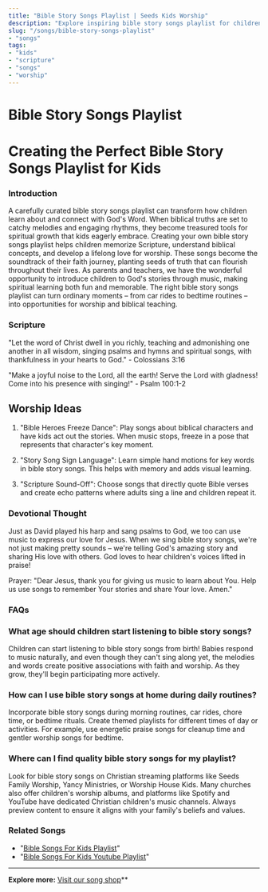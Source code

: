 ```yaml
---
title: "Bible Story Songs Playlist | Seeds Kids Worship"
description: "Explore inspiring bible story songs playlist for children's worship and faith development. Biblical music resources for families and ministry."
slug: "/songs/bible-story-songs-playlist"
- "songs"
tags:
- "kids"
- "scripture"
- "songs"
- "worship"
---
```


# Bible Story Songs Playlist

# Creating the Perfect Bible Story Songs Playlist for Kids

### Introduction
A carefully curated bible story songs playlist can transform how children learn about and connect with God's Word. When biblical truths are set to catchy melodies and engaging rhythms, they become treasured tools for spiritual growth that kids eagerly embrace. Creating your own bible story songs playlist helps children memorize Scripture, understand biblical concepts, and develop a lifelong love for worship. These songs become the soundtrack of their faith journey, planting seeds of truth that can flourish throughout their lives. As parents and teachers, we have the wonderful opportunity to introduce children to God's stories through music, making spiritual learning both fun and memorable. The right bible story songs playlist can turn ordinary moments – from car rides to bedtime routines – into opportunities for worship and biblical teaching.

### Scripture
"Let the word of Christ dwell in you richly, teaching and admonishing one another in all wisdom, singing psalms and hymns and spiritual songs, with thankfulness in your hearts to God." - Colossians 3:16

"Make a joyful noise to the Lord, all the earth! Serve the Lord with gladness! Come into his presence with singing!" - Psalm 100:1-2

## Worship Ideas
1. "Bible Heroes Freeze Dance": Play songs about biblical characters and have kids act out the stories. When music stops, freeze in a pose that represents that character's key moment.

2. "Story Song Sign Language": Learn simple hand motions for key words in bible story songs. This helps with memory and adds visual learning.

3. "Scripture Sound-Off": Choose songs that directly quote Bible verses and create echo patterns where adults sing a line and children repeat it.

### Devotional Thought
Just as David played his harp and sang psalms to God, we too can use music to express our love for Jesus. When we sing bible story songs, we're not just making pretty sounds – we're telling God's amazing story and sharing His love with others. God loves to hear children's voices lifted in praise!

Prayer: "Dear Jesus, thank you for giving us music to learn about You. Help us use songs to remember Your stories and share Your love. Amen."

### FAQs

### What age should children start listening to bible story songs?
Children can start listening to bible story songs from birth! Babies respond to music naturally, and even though they can't sing along yet, the melodies and words create positive associations with faith and worship. As they grow, they'll begin participating more actively.

### How can I use bible story songs at home during daily routines?
Incorporate bible story songs during morning routines, car rides, chore time, or bedtime rituals. Create themed playlists for different times of day or activities. For example, use energetic praise songs for cleanup time and gentler worship songs for bedtime.

### Where can I find quality bible story songs for my playlist?
Look for bible story songs on Christian streaming platforms like Seeds Family Worship, Yancy Ministries, or Worship House Kids. Many churches also offer children's worship albums, and platforms like Spotify and YouTube have dedicated Christian children's music channels. Always preview content to ensure it aligns with your family's beliefs and values.

### Related Songs

- "[Bible Songs For Kids Playlist](/songs/bible-songs-for-kids-playlist/)"
- "[Bible Songs For Kids Youtube Playlist](/songs/bible-songs-for-kids-youtube-playlist/)"

---

**Explore more:** [Visit our song shop](https://seedskidsworship.com/shop)**

<!-- Schema Markup -->
<script type="application/ld+json">
{
  "@context": "https://schema.org",
  "@type": "MusicRecording",
  "name": "Bible Story Songs Playlist",
  "byArtist": {
    "@type": "MusicGroup",
    "name": "Seeds Kids Worship"
  },
  "isFamilyFriendly": true,
  "url": "https://seedskidsworship.com/songs/bible-story-songs-playlist/"
}
</script>